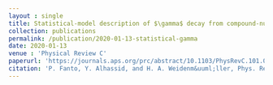 ```yaml
---
layout : single
title: Statistical-model description of $\gamma$ decay from compound-nucleus resonances
collection: publications
permalink: /publication/2020-01-13-statistical-gamma
date: 2020-01-13
venue : 'Physical Review C'
paperurl: 'https://journals.aps.org/prc/abstract/10.1103/PhysRevC.101.014607'
citation: 'P. Fanto, Y. Alhassid, and H. A. Weidenm&uuml;ller, Phys. Rev. C. <b>101</b>, 014607 (2020).'
---
```

